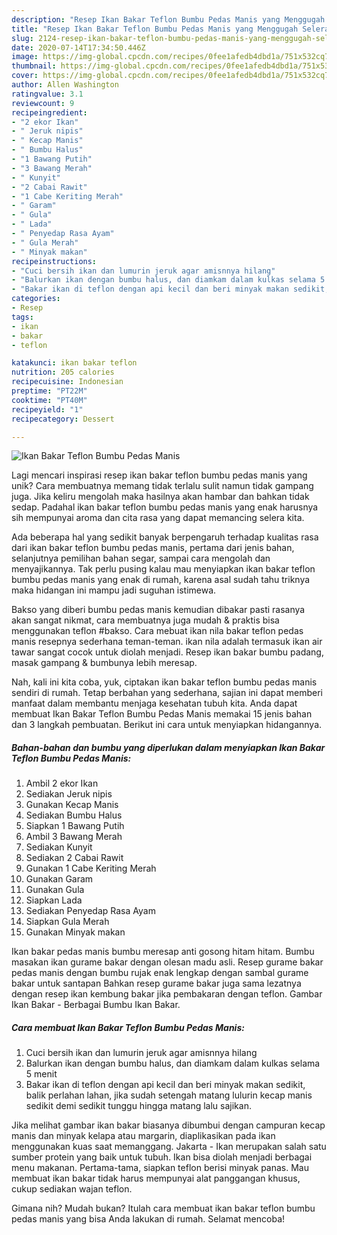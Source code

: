 ```yaml
---
description: "Resep Ikan Bakar Teflon Bumbu Pedas Manis yang Menggugah Selera"
title: "Resep Ikan Bakar Teflon Bumbu Pedas Manis yang Menggugah Selera"
slug: 2124-resep-ikan-bakar-teflon-bumbu-pedas-manis-yang-menggugah-selera
date: 2020-07-14T17:34:50.446Z
image: https://img-global.cpcdn.com/recipes/0fee1afedb4dbd1a/751x532cq70/ikan-bakar-teflon-bumbu-pedas-manis-foto-resep-utama.jpg
thumbnail: https://img-global.cpcdn.com/recipes/0fee1afedb4dbd1a/751x532cq70/ikan-bakar-teflon-bumbu-pedas-manis-foto-resep-utama.jpg
cover: https://img-global.cpcdn.com/recipes/0fee1afedb4dbd1a/751x532cq70/ikan-bakar-teflon-bumbu-pedas-manis-foto-resep-utama.jpg
author: Allen Washington
ratingvalue: 3.1
reviewcount: 9
recipeingredient:
- "2 ekor Ikan"
- " Jeruk nipis"
- " Kecap Manis"
- " Bumbu Halus"
- "1 Bawang Putih"
- "3 Bawang Merah"
- " Kunyit"
- "2 Cabai Rawit"
- "1 Cabe Keriting Merah"
- " Garam"
- " Gula"
- " Lada"
- " Penyedap Rasa Ayam"
- " Gula Merah"
- " Minyak makan"
recipeinstructions:
- "Cuci bersih ikan dan lumurin jeruk agar amisnnya hilang"
- "Balurkan ikan dengan bumbu halus, dan diamkam dalam kulkas selama 5 menit"
- "Bakar ikan di teflon dengan api kecil dan beri minyak makan sedikit, balik perlahan lahan, jika sudah setengah matang lulurin kecap manis sedikit demi sedikit tunggu hingga matang lalu sajikan."
categories:
- Resep
tags:
- ikan
- bakar
- teflon

katakunci: ikan bakar teflon 
nutrition: 205 calories
recipecuisine: Indonesian
preptime: "PT22M"
cooktime: "PT40M"
recipeyield: "1"
recipecategory: Dessert

---
```



![Ikan Bakar Teflon Bumbu Pedas Manis](https://img-global.cpcdn.com/recipes/0fee1afedb4dbd1a/751x532cq70/ikan-bakar-teflon-bumbu-pedas-manis-foto-resep-utama.jpg)

Lagi mencari inspirasi resep ikan bakar teflon bumbu pedas manis yang unik? Cara membuatnya memang tidak terlalu sulit namun tidak gampang juga. Jika keliru mengolah maka hasilnya akan hambar dan bahkan tidak sedap. Padahal ikan bakar teflon bumbu pedas manis yang enak harusnya sih mempunyai aroma dan cita rasa yang dapat memancing selera kita.

Ada beberapa hal yang sedikit banyak berpengaruh terhadap kualitas rasa dari ikan bakar teflon bumbu pedas manis, pertama dari jenis bahan, selanjutnya pemilihan bahan segar, sampai cara mengolah dan menyajikannya. Tak perlu pusing kalau mau menyiapkan ikan bakar teflon bumbu pedas manis yang enak di rumah, karena asal sudah tahu triknya maka hidangan ini mampu jadi suguhan istimewa.

Bakso yang diberi bumbu pedas manis kemudian dibakar pasti rasanya akan sangat nikmat, cara membuatnya juga mudah &amp; praktis bisa menggunakan teflon #bakso. Cara mebuat ikan nila bakar teflon pedas manis resepnya sederhana teman-teman. ikan nila adalah termasuk ikan air tawar sangat cocok untuk diolah menjadi. Resep ikan bakar bumbu padang, masak gampang &amp; bumbunya lebih meresap.


Nah, kali ini kita coba, yuk, ciptakan ikan bakar teflon bumbu pedas manis sendiri di rumah. Tetap berbahan yang sederhana, sajian ini dapat memberi manfaat dalam membantu menjaga kesehatan tubuh kita. Anda dapat membuat Ikan Bakar Teflon Bumbu Pedas Manis memakai 15 jenis bahan dan 3 langkah pembuatan. Berikut ini cara untuk menyiapkan hidangannya.

<!--inarticleads1-->

##### Bahan-bahan dan bumbu yang diperlukan dalam menyiapkan Ikan Bakar Teflon Bumbu Pedas Manis:

1. Ambil 2 ekor Ikan
1. Sediakan  Jeruk nipis
1. Gunakan  Kecap Manis
1. Sediakan  Bumbu Halus
1. Siapkan 1 Bawang Putih
1. Ambil 3 Bawang Merah
1. Sediakan  Kunyit
1. Sediakan 2 Cabai Rawit
1. Gunakan 1 Cabe Keriting Merah
1. Gunakan  Garam
1. Gunakan  Gula
1. Siapkan  Lada
1. Sediakan  Penyedap Rasa Ayam
1. Siapkan  Gula Merah
1. Gunakan  Minyak makan


Ikan bakar pedas manis bumbu meresap anti gosong hitam hitam. Bumbu masakan ikan gurame bakar dengan olesan madu asli. Resep gurame bakar pedas manis dengan bumbu rujak enak lengkap dengan sambal gurame bakar untuk santapan Bahkan resep gurame bakar juga sama lezatnya dengan resep ikan kembung bakar jika pembakaran dengan teflon. Gambar Ikan Bakar - Berbagai Bumbu Ikan Bakar. 

<!--inarticleads2-->

##### Cara membuat Ikan Bakar Teflon Bumbu Pedas Manis:

1. Cuci bersih ikan dan lumurin jeruk agar amisnnya hilang
1. Balurkan ikan dengan bumbu halus, dan diamkam dalam kulkas selama 5 menit
1. Bakar ikan di teflon dengan api kecil dan beri minyak makan sedikit, balik perlahan lahan, jika sudah setengah matang lulurin kecap manis sedikit demi sedikit tunggu hingga matang lalu sajikan.


Jika melihat gambar ikan bakar biasanya dibumbui dengan campuran kecap manis dan minyak kelapa atau margarin, diaplikasikan pada ikan menggunakan kuas saat memanggang. Jakarta - Ikan merupakan salah satu sumber protein yang baik untuk tubuh. Ikan bisa diolah menjadi berbagai menu makanan. Pertama-tama, siapkan teflon berisi minyak panas. Mau membuat ikan bakar tidak harus mempunyai alat panggangan khusus, cukup sediakan wajan teflon. 

Gimana nih? Mudah bukan? Itulah cara membuat ikan bakar teflon bumbu pedas manis yang bisa Anda lakukan di rumah. Selamat mencoba!

